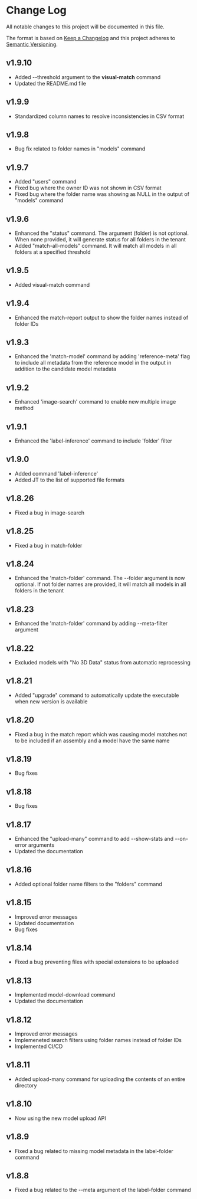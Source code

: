 # Change Log
All notable changes to this project will be documented in this file.
 
The format is based on [Keep a Changelog](http://keepachangelog.com/)
and this project adheres to [Semantic Versioning](http://semver.org/).

## v1.9.10

* Added --threshold argument to the **visual-match** command
* Updated the README.md file

## v1.9.9

* Standardized column names to resolve inconsistencies in CSV format

## v1.9.8

* Bug fix related to folder names in "models" command

## v1.9.7

* Added "users" command
* Fixed bug where the owner ID was not shown in CSV format
* Fixed bug where the folder name was showing as NULL in the output of "models" command

## v1.9.6

* Enhanced the "status" command. The argument (folder) is not optional. When none provided, it will generate status for all folders in the tenant
* Added "match-all-models" command. It will match all models in all folders at a specified threshold

## v1.9.5

* Added visual-match command

## v1.9.4

* Enhanced the match-report output to show the folder names instead of folder IDs

## v1.9.3

* Enhanced the 'match-model' command by adding 'reference-meta' flag to include all metadata from the reference model in the output in addition to the candidate model metadata

## v1.9.2

* Enhanced 'image-search' command to enable new multiple image method

## v1.9.1

* Enhanced the 'label-inference' command to include 'folder' filter

## v1.9.0

* Added command 'label-inference'
* Added JT to the list of supported file formats

## v1.8.26

* Fixed a bug in image-search

## v1.8.25

* Fixed a bug in match-folder

## v1.8.24

* Enhanced the 'match-folder' command. The --folder argument is now optional. If not folder names are provided, it will match all models in all folders in the tenant

## v1.8.23

* Enhanced the 'match-folder' command by adding --meta-filter argument

## v1.8.22

* Excluded models with "No 3D Data" status from automatic reprocessing

## v1.8.21

* Added "upgrade" command to automatically update the executable when new version is available

## v1.8.20

* Fixed a bug in the match report which was causing model matches not to be included if an assembly and a model have the same name

## v1.8.19

* Bug fixes

## v1.8.18

* Bug fixes

## v1.8.17

* Enhanced the "upload-many" command to add --show-stats and --on-error arguments
* Updated the documentation

## v1.8.16

* Added optional folder name filters to the "folders" command

## v1.8.15

* Improved error messages
* Updated documentation
* Bug fixes

## v1.8.14

* Fixed a bug preventing files with special extensions to be uploaded

## v1.8.13

* Implemented model-download command
* Updated the documentation

## v1.8.12

* Improved error messages
* Implemeneted search filters using folder names instead of folder IDs
* Implemented CI/CD

## v1.8.11

* Added upload-many command for uploading the contents of an entire directory

## v1.8.10

* Now using the new model upload API

## v1.8.9

* Fixed a bug related to missing model metadata in the label-folder command

## v1.8.8

* Fixed a bug related to the --meta argument of the label-folder command

